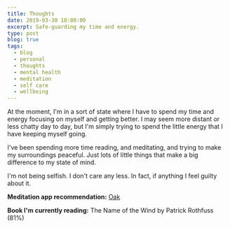 ```yaml
---
title: Thoughts
date: 2019-03-30 18:00:00
excerpt: Safe-guarding my time and energy.
type: post
blog: true
tags:
  - blog
  - personal
  - thoughts
  - mental health
  - meditation
  - self care
  - wellbeing
---
```


At the moment, I'm in a sort of state where I have to spend my time and energy focusing on myself and getting better. I may seem more distant or less chatty day to day, but I'm simply trying to spend the little energy that I have keeping myself going.

I've been spending more time reading, and meditating, and trying to make my surroundings peaceful. Just lots of little things that make a big difference to my state of mind.

I'm not being selfish. I don't care any less. In fact, if anything I feel guilty about it.

<footer class="footer-section">
<p>

**Meditation app recommendation:** [Oak](https://www.oakmeditation.com)

</p>
<p>

**Book I'm currently reading:** The Name of the Wind by Patrick Rothfuss (81%)

</p>

</footer>
